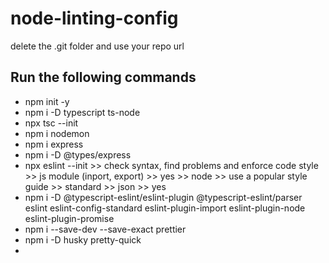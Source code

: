 # node-linting-config

delete the .git folder and use your repo url


## Run the following commands
- npm init -y
- npm i -D typescript ts-node
- npx tsc --init
- npm i nodemon
- npm i express
- npm i -D @types/express
- npx eslint --init >> check syntax, find problems and enforce code style >> js module (inport, export) >> yes >> node >> use a popular style guide >> standard >> json >> yes
- npm i -D @typescript-eslint/eslint-plugin @typescript-eslint/parser eslint eslint-config-standard eslint-plugin-import eslint-plugin-node eslint-plugin-promise
- npm i --save-dev --save-exact prettier
- npm i -D husky pretty-quick
- 
